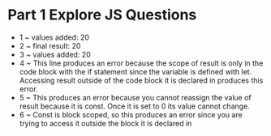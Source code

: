# Part 1 Explore JS Questions
+ 1 ~ values added: 20
+ 2 ~ final result: 20
+ 3 ~ values added: 20
+ 4 ~ This line produces an error because the scope of result is only in the code block with the if statement since the variable is defined with let. Accessing result outside of the code block it is declared in produces this error.
+ 5 ~ This produces an error because you cannot reassign the value of result because it is const. Once it is set to 0 its value cannot change.
+ 6 ~ Const is block scoped, so this produces an error since you are trying to access it outside the block it is declared in